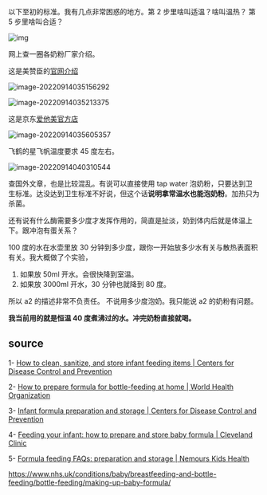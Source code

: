 以下至初的标准。我有几点非常困惑的地方。第 2 步里啥叫适温？啥叫温热？ 第 5 步里啥叫合适？

![img](https://md4zk.oss-cn-beijing.aliyuncs.com/uPic/s-20220914030615162-20220914033147591.jpeg)

网上查一圈各奶粉厂家介绍。

这是美赞臣的[官网介绍](https://www.meadjohnson.com.cn/cpzx/wrtpfnf)

![image-20220914035156292](https://md4zk.oss-cn-beijing.aliyuncs.com/uPic/image-20220914035156292.png)

![image-20220914035213375](https://md4zk.oss-cn-beijing.aliyuncs.com/uPic/image-20220914035213375.png)



这是京东[爱他美官方店](https://item.jd.com/4264346.html)

![image-20220914035605357](https://md4zk.oss-cn-beijing.aliyuncs.com/uPic/image-20220914035605357.png)



飞鹤的星飞帆温度要求 45 度左右。

![image-20220914040310544](https://md4zk.oss-cn-beijing.aliyuncs.com/uPic/image-20220914040310544.png)

查国外文章，也是比较混乱。有说可以直接使用 tap water 泡奶粉，只要达到卫生标准。达没达到卫生标准不好说，但这个话**说明拿常温水也能泡奶粉**。加热只为杀菌。

还有说有什么酶需要多少度才发挥作用的，简直是扯淡，奶到体内后就是体温上下。跟冲泡有蛋关系？
 

100 度的水在水壶里放 30 分钟到多少度，跟你一开始放多少水有关与散热表面积有关。我大概做了个实验，
1. 如果放 50ml 开水。会很快降到室温。
2. 如果放 3000ml 开水，30 分钟也就降到 80 度。

所以 a2 的描述非常不负责任。 不说用多少度泡奶。我只能说 a2 的奶粉有问题。

 
**我当前用的就是恒温 40 度煮沸过的水。冲完奶粉直接就喝。**





## source

1- [How to clean, sanitize, and store infant feeding items | Centers for Disease Control and Prevention](https://www.cdc.gov/healthywater/hygiene/healthychildcare/infantfeeding/cleansanitize.html)

2- [How to prepare formula for bottle-feeding at home | World Health Organization](https://www.who.int/foodsafety/publications/micro/PIF_Bottle_en.pdf)

3- [Infant formula preparation and storage | Centers for Disease Control and Prevention](https://www.cdc.gov/nutrition/infantandtoddlernutrition/formula-feeding/infant-formula-preparation-and-storage.html)

4- [Feeding your infant: how to prepare and store baby formula | Cleveland Clinic](https://health.clevelandclinic.org/feeding-your-infant-how-to-prepare-and-store-baby-formula/)

5- [Formula feeding FAQs: preparation and storage | Nemours Kids Health](https://kidshealth.org/en/parents/formulafeed-storing.html)

https://www.nhs.uk/conditions/baby/breastfeeding-and-bottle-feeding/bottle-feeding/making-up-baby-formula/
